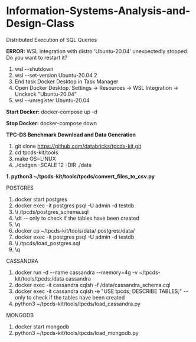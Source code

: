 # Information-Systems-Analysis-and-Design-Class
 Distributed Execution of SQL Queries

**ERROR:** WSL integration with distro 'Ubuntu-20.04' unexpectedly stopped. Do you want to restart it?
1. wsl --shutdown
2. wsl --set-version Ubuntu-20.04 2
3. End task Docker Desktop in Task Manager
4. Open Docker Desktop.
Settings -> Resources -> WSL Integration -> Unckeck "Ubuntu-20.04"
5. wsl --unregister Ubuntu-20.04

**Start Docker:** docker-compose up -d

**Stop Docker:** docker-compose down

**TPC-DS Benchmark Download and Data Generation**
1. git clone https://github.com/databricks/tpcds-kit.git
2. cd tpcds-kit/tools
3. make OS=LINUX
4. ./dsdgen -SCALE 12 -DIR ./data

**1. python3 ~/tpcds-kit/tools/tpcds/convert_files_to_csv.py**

POSTGRES
1.  docker start postgres
2. docker exec -it postgres psql -U admin -d testdb
3. \i /tpcds/postgres_schema.sql
4. \dt -- only to check if the tables have been created
5. \q
6. docker cp ~/tpcds-kit/tools/data/ postgres:/data/
7. docker exec -it postgres psql -U admin -d testdb
8. \i /tpcds/load_postgres.sql
9. \q

CASSANDRA
1. docker run -d --name cassandra --memory=4g -v ~/tpcds-kit/tools/tpcds:/data cassandra
2. docker exec -it cassandra cqlsh -f /data/cassandra_schema.cql
4. docker exec -it cassandra cqlsh -e "USE tpcds; DESCRIBE TABLES;" -- only to check if the tables have been created
5. python3 ~/tpcds-kit/tools/tpcds/load_cassandra.py

MONGODB
1. docker start mongodb
2. python3 ~/tpcds-kit/tools/tpcds/load_mongodb.py

